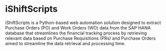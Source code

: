 # iShiftScripts
iShiftScripts is a Python-based web automation solution designed to extract Purchase Orders (PO) and Work Orders (WO) data from the SAP HANA database that streamlines the financial tracking process by retrieving relevant data based on Purchase Requisitions (PRs) and Purchase Orders aimed to streamline the data retrieval and processing time.
